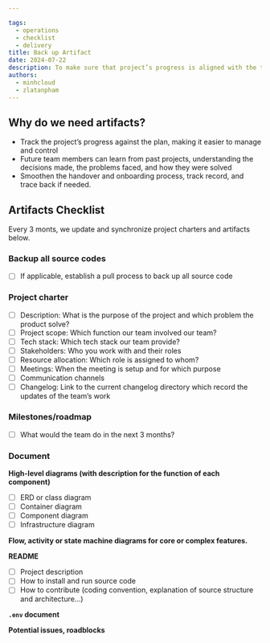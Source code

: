 ```yaml
---

tags:
  - operations
  - checklist
  - delivery
title: Back up Artifact
date: 2024-07-22
description: To make sure that project’s progress is aligned with the team plan, we collect artifacts every 3 months and save as record of what was done.
authors:
  - minhcloud
  - zlatanpham
---
```


## Why do we need artifacts?
- Track the project’s progress against the plan, making it easier to manage and control
- Future team members can learn from past projects, understanding the decisions made, the problems faced, and how they were solved
- Smoothen the handover and onboarding process, track record, and trace back if needed.

## Artifacts Checklist
Every 3 monts, we update and synchronize project charters and artifacts below.

### Backup all source codes
 - [ ] If applicable, establish a pull process to back up all source code
  
### Project charter
 - [ ] Description: What is the purpose of the project and which problem the product solve?
 - [ ] Project scope: Which function our team involved our team?
 - [ ] Tech stack: Which tech stack our team provide?
 - [ ] Stakeholders: Who you work with and their roles
 - [ ] Resource allocation: Which role is assigned to whom?
 - [ ] Meetings: When the meeting is setup and for which purpose
 - [ ] Communication channels
 - [ ] Changelog: Link to the current changelog directory which record the updates of the team’s work
         
### Milestones/roadmap
 - [ ] What would the team do in the next 3 months?
         
### Document
**High-level diagrams (with description for the function of each component)**

 - [ ] ERD or class diagram
 - [ ] Container diagram
 - [ ] Component diagram
 - [ ] Infrastructure diagram
           
**Flow, activity or state machine diagrams for core or complex features.**
   
**README**
   - [ ] Project description
   - [ ] How to install and run source code
   - [ ] How to contribute (coding convention, explanation of source structure and architecture…)
           
**`.env` document** 

**Potential issues, roadblocks**
